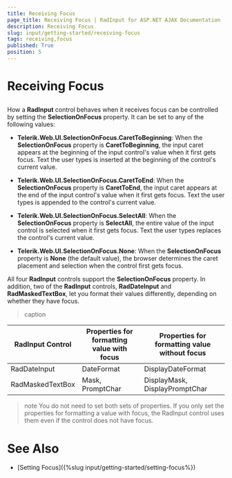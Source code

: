 ```yaml
---
title: Receiving Focus
page_title: Receiving Focus | RadInput for ASP.NET AJAX Documentation
description: Receiving Focus
slug: input/getting-started/receiving-focus
tags: receiving,focus
published: True
position: 5
---
```


# Receiving Focus



## 

How a **RadInput** control behaves when it receives focus can be controlled by setting the **SelectionOnFocus** property. It can be set to any of the following values:

* **Telerik.Web.UI.SelectionOnFocus.CaretToBeginning**: When the **SelectionOnFocus** property is **CaretToBeginning**, the input caret appears at the beginning of the input control's value when it first gets focus. Text the user types is inserted at the beginning of the control's current value.

* **Telerik.Web.UI.SelectionOnFocus.CaretToEnd**: When the **SelectionOnFocus** property is **CaretToEnd**, the input caret appears at the end of the input control's value when it first gets focus. Text the user types is appended to the control's current value.

* **Telerik.Web.UI.SelectionOnFocus.SelectAll**: When the **SelectionOnFocus** property is **SelectAll**, the entire value of the input control is selected when it first gets focus. Text the user types replaces the control's current value.

* **Telerik.Web.UI.SelectionOnFocus.None**: When the **SelectionOnFocus** property is **None** (the default value), the browser determines the caret placement and selection when the control first gets focus.

All four **RadInput** controls support the **SelectionOnFocus** property. In addition, two of the **RadInput** controls, **RadDateInput** and **RadMaskedTextBox**, let you format their values differently, depending on whether they have focus.


>caption  

| RadInput Control | Properties for formatting value with focus | Properties for formatting value without focus |
| ------ | ------ | ------ |
|RadDateInput|DateFormat|DisplayDateFormat|
|RadMaskedTextBox|Mask, PromptChar|DisplayMask, DisplayPromptChar|

>note You do not need to set both sets of properties. If you only set the properties for formatting a value with focus, the RadInput control uses them even if the control does not have focus.
>


# See Also

 * [Setting Focus]({%slug input/getting-started/setting-focus%})
